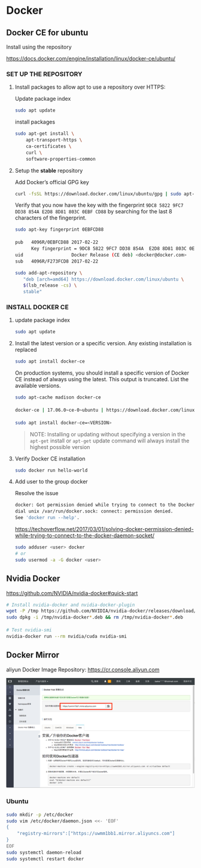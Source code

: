 # Docker

## Docker CE for ubuntu

Install using the repository

<https://docs.docker.com/engine/installation/linux/docker-ce/ubuntu/>

### SET UP THE REPOSITORY

1. Install packages to allow apt to use a repository over HTTPS:

    Update package index
    
    ```bash
    sudo apt update
    ```
    
    install packages
    
    ```bash
    sudo apt-get install \
        apt-transport-https \
        ca-certificates \
        curl \
        software-properties-common
    ```
    
1. Setup the __stable__ repository
    
    Add Docker’s official GPG key

    ```bash
    curl -fsSL https://download.docker.com/linux/ubuntu/gpg | sudo apt-key add -
    ```
    
    Verify that you now have the key with the fingerprint `9DC8 5822 9FC7 DD38 854A E2D8 8D81 803C 0EBF CD88`
    by searching for the last 8 characters of the fingerprint.
    
    ```bash
    sudo apt-key fingerprint 0EBFCD88
    
    pub   4096R/0EBFCD88 2017-02-22
          Key fingerprint = 9DC8 5822 9FC7 DD38 854A  E2D8 8D81 803C 0EBF CD88
    uid                  Docker Release (CE deb) <docker@docker.com>
    sub   4096R/F273FCD8 2017-02-22
    ```
    
    ```bash
    sudo add-apt-repository \
       "deb [arch=amd64] https://download.docker.com/linux/ubuntu \
       $(lsb_release -cs) \
       stable"
    ```
 
### INSTALL DOCKER CE

1. update package index

    ```bash
    sudo apt update
    ```

1. Install the latest version or a specific version. Any existing installation is replaced

    ```bash
    sudo apt install docker-ce
    ```

    On production systems, you should install a specific version of Docker CE instead of always using the latest. 
    This output is truncated. List the available versions.

    ```bash
    sudo apt-cache madison docker-ce

    docker-ce | 17.06.0~ce-0~ubuntu | https://download.docker.com/linux/ubuntu xenial/stable amd64 Packages
    
    sudo apt install docker-ce=<VERSION>
    ```

    > NOTE: Installing or updating without specifying a version in the `apt-get` install or
     `apt-get` update command will always install the highest possible version
 
1. Verify Docker CE installation

    ```bash
    sudo docker run hello-world
    ```
1. Add user to the group docker
    
    Resolve the issue 
    
    ```bash
    docker: Got permission denied while trying to connect to the Docker daemon socket at unix:///var/run/docker.sock: Post http://%2Fvar%2Frun%2Fdocker.sock/v1.26/containers/create: 
    dial unix /var/run/docker.sock: connect: permission denied.
    See 'docker run --help'.
    ```
    
    <https://techoverflow.net/2017/03/01/solving-docker-permission-denied-while-trying-to-connect-to-the-docker-daemon-socket/>
    
    ```bash
    sudo adduser <user> docker
    # or
    sudo usermod -a -G docker <user>
    ```
    
## Nvidia Docker

<https://github.com/NVIDIA/nvidia-docker#quick-start>

```bash
# Install nvidia-docker and nvidia-docker-plugin
wget -P /tmp https://github.com/NVIDIA/nvidia-docker/releases/download/v1.0.1/nvidia-docker_1.0.1-1_amd64.deb
sudo dpkg -i /tmp/nvidia-docker*.deb && rm /tmp/nvidia-docker*.deb

# Test nvidia-smi
nvidia-docker run --rm nvidia/cuda nvidia-smi
```

## Docker Mirror

aliyun Docker Image Repository: <https://cr.console.aliyun.com>

![docker-image-repository](images/docker-image-repository.png)

### Ubuntu

```bash
sudo mkdir -p /etc/docker
sudo vim /etc/docker/daemon.json <<- 'EOF'
{
    "registry-mirrors":["https://uwmm1bb1.mirror.aliyuncs.com"]
}
EOF
sudo systemctl daemon-reload
sudo systemctl restart docker
```